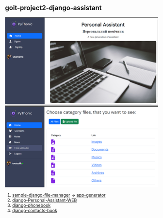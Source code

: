 ## goit-project2-django-assistant

<div align="left" width="540" height="300">
  <img src="/imgs/Titul.png">
</div>

<div align="left" width="520" height="290">
  <img src="/imgs/Uploader.png">
</div>

1. [sample-django-file-manager](https://github.com/diixo/sample-django-file-manager) -> [app-generator](https://github.com/diixo/django-corporate-dashboard)
2. [django-Personal-Assistant-WEB](https://github.com/diixo/Personal-Assistant-WEB)
3. [django-phonebook](https://github.com/diixo/django-phonebook)
4. [django-contacts-book](https://github.com/diixo/django-contacts-book)
